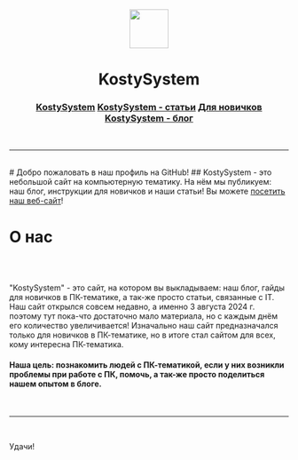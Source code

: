 <center>
<br>
<br>
<img src="https://kostysystem.github.io/favicon.ico" width="70" height="70">
<h1>KostySystem</h1>
<h3><a href="https://kostysystem.github.io/">KostySystem</a> <a href="https://kostysystem.github.io/articles/">KostySystem - статьи</a> <a href="https://kostysystem.github.io/newbie/">Для новичков</a> <a href="https://kostysystem.github.io/blog/">KostySystem - блог</a></h3>
<br>
<hr>
<br>
</center>
# Добро пожаловать в наш профиль на GitHub! 
## KostySystem - это небольшой сайт на компьютерную тематику. На нём мы публикуем: наш блог, инструкции для новичков и наши статьи! Вы можете <a href="https://kostysystem.github.io/">посетить наш веб-сайт</a>!
<br>
<h1>О нас</h1>
<br><br>
<p>"KostySystem" - это сайт, на котором вы выкладываем: наш блог, гайды для новичков в ПК-тематике, а так-же просто статьи, связанные с IT. Наш сайт открылся совсем недавно, а именно 3 августа 2024 г. поэтому тут пока-что достаточно мало материала, но с каждым днём его количество увеличивается! Изначально наш сайт предназначался только для новичков в ПК-тематике, но в итоге стал сайтом для всех, кому интересна ПК-тематика.</p>
<h4>Наша цель: познакомить людей с ПК-тематикой, если у них возникли проблемы при работе с ПК, помочь, а так-же просто поделиться нашем опытом в блоге.</h4>
<br><hr><br>
<p>Удачи!</p>
